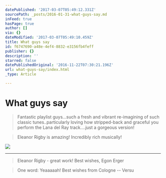```yaml
---
datePublished: '2017-03-07T05:49:12.331Z'
sourcePath: _posts/2016-01-31-what-guys-say.md
inFeed: true
hasPage: true
author: []
via: {}
dateModified: '2017-03-07T05:49:10.459Z'
title: What guys say
id: f6747690-a48e-4ef4-8832-e3156fb4feff
publisher: {}
description: ''
starred: false
datePublishedOriginal: '2016-11-22T07:30:21.196Z'
url: what-guys-say/index.html
_type: Article

---
```

# What guys say

> Fantastic playlist guys...such a fresh and vibrant re-imagining of such classic tunes..particularly loving how stripped-back and graceful you perform the Lana del Ray track....just a gorgeous version!

> Eleanor Rigby is amazing! Incredibly rich musically!

![](https://the-grid-user-content.s3-us-west-2.amazonaws.com/2fca6cbd-98f3-407d-aa2c-5040f6ed52b3.jpg)

---

> Eleanor Rigby - great work! Best wishes, Egon Erger

> One word: Yeaaaaah! Best wishes from Cologne -- Versu